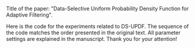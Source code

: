 Title of the paper: "Data-Selective Uniform Probability Density Function for Adaptive Filtering".

Here is the code for the experiments related to DS-UPDF. The sequence of the code matches the order presented in the original text. All parameter settings are explained in the manuscript. 
Thank you for your attention!

